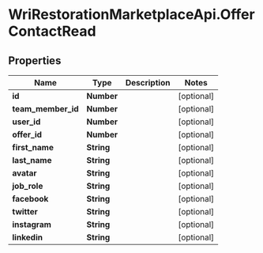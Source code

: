 # WriRestorationMarketplaceApi.OfferContactRead

## Properties
Name | Type | Description | Notes
------------ | ------------- | ------------- | -------------
**id** | **Number** |  | [optional] 
**team_member_id** | **Number** |  | [optional] 
**user_id** | **Number** |  | [optional] 
**offer_id** | **Number** |  | [optional] 
**first_name** | **String** |  | [optional] 
**last_name** | **String** |  | [optional] 
**avatar** | **String** |  | [optional] 
**job_role** | **String** |  | [optional] 
**facebook** | **String** |  | [optional] 
**twitter** | **String** |  | [optional] 
**instagram** | **String** |  | [optional] 
**linkedin** | **String** |  | [optional] 


